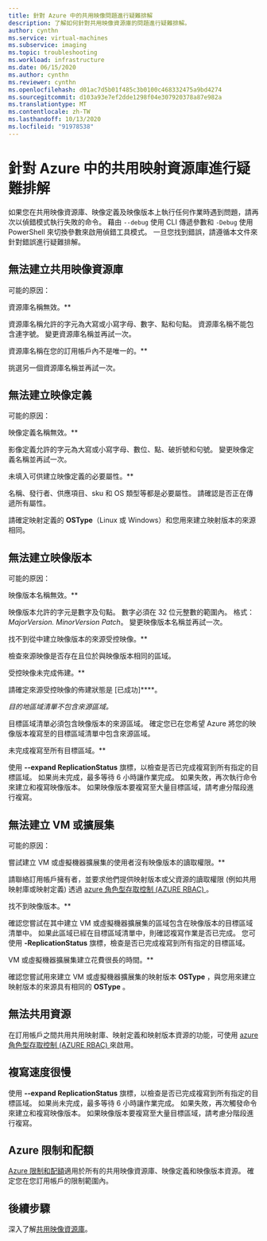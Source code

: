 ```yaml
---
title: 針對 Azure 中的共用映像問題進行疑難排解
description: 了解如何針對共用映像資源庫的問題進行疑難排解。
author: cynthn
ms.service: virtual-machines
ms.subservice: imaging
ms.topic: troubleshooting
ms.workload: infrastructure
ms.date: 06/15/2020
ms.author: cynthn
ms.reviewer: cynthn
ms.openlocfilehash: d01ac7d5b01f485c3b0100c468332475a9bd4274
ms.sourcegitcommit: d103a93e7ef2dde1298f04e307920378a87e982a
ms.translationtype: MT
ms.contentlocale: zh-TW
ms.lasthandoff: 10/13/2020
ms.locfileid: "91978538"
---
```

# <a name="troubleshooting-shared-image-galleries-in-azure"></a>針對 Azure 中的共用映射資源庫進行疑難排解

如果您在共用映像資源庫、映像定義及映像版本上執行任何作業時遇到問題，請再次以偵錯模式執行失敗的命令。 藉由 `--debug` 使用 CLI 傳遞參數和 `-Debug` 使用 PowerShell 來切換參數來啟用偵錯工具模式。 一旦您找到錯誤，請遵循本文件來針對錯誤進行疑難排解。


## <a name="unable-to-create-a-shared-image-gallery"></a>無法建立共用映像資源庫

可能的原因：

資源庫名稱無效。**

資源庫名稱允許的字元為大寫或小寫字母、數字、點和句點。 資源庫名稱不能包含連字號。 變更資源庫名稱並再試一次。 

資源庫名稱在您的訂用帳戶內不是唯一的。**

挑選另一個資源庫名稱並再試一次。


## <a name="unable-to-create-an-image-definition"></a>無法建立映像定義 

可能的原因：

映像定義名稱無效。**

影像定義允許的字元為大寫或小寫字母、數位、點、破折號和句號。 變更映像定義名稱並再試一次。

未填入可供建立映像定義的必要屬性。**

名稱、發行者、供應項目、sku 和 OS 類型等都是必要屬性。 請確認是否正在傳遞所有屬性。

請確定映射定義的 **OSType**（Linux 或 Windows）和您用來建立映射版本的來源相同。 


## <a name="unable-to-create-an-image-version"></a>無法建立映像版本 

可能的原因：

映像版本名稱無效。**

映像版本允許的字元是數字及句點。 數字必須在 32 位元整數的範圍內。 格式： *MajorVersion. MinorVersion Patch*。 變更映像版本名稱並再試一次。

找不到從中建立映像版本的來源受控映像。** 

檢查來源映像是否存在且位於與映像版本相同的區域。

受控映像未完成佈建。**

請確定來源受控映像的佈建狀態是 [已成功]****。

*目的地區域清單不包含來源區域。*

目標區域清單必須包含映像版本的來源區域。 確定您已在您希望 Azure 將您的映像版本複寫至的目標區域清單中包含來源區域。

未完成複寫至所有目標區域。**

使用 **--expand ReplicationStatus** 旗標，以檢查是否已完成複寫到所有指定的目標區域。 如果尚未完成，最多等待 6 小時讓作業完成。 如果失敗，再次執行命令來建立和複寫映像版本。 如果映像版本要複寫至大量目標區域，請考慮分階段進行複寫。

## <a name="unable-to-create-a-vm-or-a-scale-set"></a>無法建立 VM 或擴展集 

可能的原因：

嘗試建立 VM 或虛擬機器擴展集的使用者沒有映像版本的讀取權限。**

請聯絡訂用帳戶擁有者，並要求他們提供映射版本或父資源的讀取權限 (例如共用映射庫或映射定義) 透過 [azure 角色型存取控制 (AZURE RBAC) ](../role-based-access-control/rbac-and-directory-admin-roles.md)。 

找不到映像版本。**

確認您嘗試在其中建立 VM 或虛擬機器擴展集的區域包含在映像版本的目標區域清單中。 如果此區域已經在目標區域清單中，則確認複寫作業是否已完成。 您可使用 **-ReplicationStatus** 旗標，檢查是否已完成複寫到所有指定的目標區域。 

VM 或虛擬機器擴展集建立花費很長的時間。**

確認您嘗試用來建立 VM 或虛擬機器擴展集的映射版本 **OSType** ，與您用來建立映射版本的來源具有相同的 **OSType** 。 

## <a name="unable-to-share-resources"></a>無法共用資源

在訂用帳戶之間共用共用映射庫、映射定義和映射版本資源的功能，可使用 [azure 角色型存取控制 (AZURE RBAC) ](../role-based-access-control/rbac-and-directory-admin-roles.md)來啟用。 

## <a name="replication-is-slow"></a>複寫速度很慢

使用 **--expand ReplicationStatus** 旗標，以檢查是否已完成複寫到所有指定的目標區域。 如果尚未完成，最多等待 6 小時讓作業完成。 如果失敗，再次觸發命令來建立和複寫映像版本。 如果映像版本要複寫至大量目標區域，請考慮分階段進行複寫。

## <a name="azure-limits-and-quotas"></a>Azure 限制和配額 

[Azure 限制和配額](../azure-resource-manager/management/azure-subscription-service-limits.md)適用於所有的共用映像資源庫、映像定義和映像版本資源。 確定您在您訂用帳戶的限制範圍內。 


## <a name="next-steps"></a>後續步驟

深入了解[共用映像資源庫](./linux/shared-image-galleries.md)。